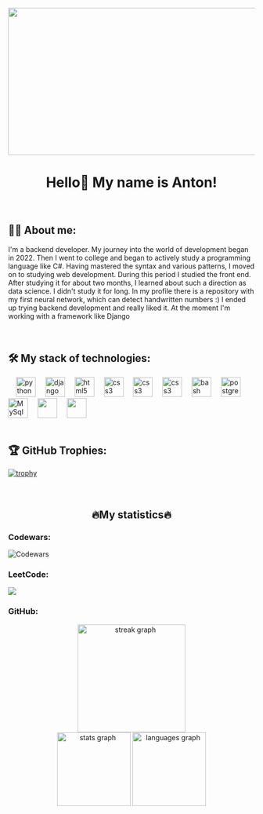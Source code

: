 <br clear="both">

<div align="center">
  <img height="300" width="600" src="https://i.pinimg.com/originals/e9/b8/e6/e9b8e66bf51aeb08567da87bab5d2f38.gif"  />
</div>

<h1 align="center">Hello👋 My name is Anton!</h1>

<img height="20"/>
<h2 align="left"">👨‍💻  About me:</h2>

<p align="left">I'm a backend developer. My journey into the world of development began in 2022. Then I went to college and began to actively study a programming language like C#. Having mastered the syntax and various patterns, I moved on to studying web development. During this period I studied the front end. After studying it for about two months, I learned about such a direction as data science. I didn't study it for long. In my profile there is a repository with my first neural network, which can detect handwritten numbers :)
I ended up trying backend development and really liked it. At the moment I'm working with a framework like Django</p>

<img height="20"/>
<h2 align="left">🛠 My stack of technologies:</h2>

<div align="left">
  <img width="12" />
  <img src="https://skillicons.dev/icons?i=py" height="40" alt="python logo"  />
  <img width="12" />
  <img src="https://static-00.iconduck.com/assets.00/django-icon-402x512-tkdfpj8s.png" height="40" alt="django logo"  />
  <img width="12" />
  <img src="https://cdn.jsdelivr.net/gh/devicons/devicon/icons/html5/html5-original.svg" height="40" alt="html5 logo"  />
  <img width="12" />
  <img src="https://cdn.jsdelivr.net/gh/devicons/devicon/icons/css3/css3-original.svg" height="40" alt="css3 logo"  />
  <img width="12" />
  <img src="https://cdn.jsdelivr.net/gh/devicons/devicon/icons/javascript/javascript-original.svg" height="40" alt="css3 logo"  />
  <img width="12" />
  <img src="https://blog.getbootstrap.com/assets/brand/bootstrap-logo-shadow@2x.png" height="40" alt="css3 logo"  />
  <img width="12" />
  <img src="https://cdn.simpleicons.org/gnubash/4EAA25" height="40" alt="bash logo"  />
  <img width="12" />
  <img src="https://skillicons.dev/icons?i=postgres" height="40" alt="postgresql logo"  />
  <img width="12" />
  <img src="https://static-00.iconduck.com/assets.00/mysql-original-wordmark-icon-512x266-a48lsirx.png" height="40" alt="MySql logo"  />
  <img width="12" />
  <img src="https://github.com/user-attachments/assets/01daf9c5-7262-4fc6-9d89-a3d1660ab141" height="40"/>
  <img width="12" />
  <img src="https://ashnik.com/wp-content/uploads/2021/02/Kafka-logow.png" height="40"/>
</div>

<img height="20"/>
<h2 align="left">🏆 GitHub Trophies: </h2>

[![trophy](https://github-profile-trophy.vercel.app/?username=DEV-m1k0&theme=discord&column=4&margin-w=10&margin-h=10)](https://github.com/ryo-ma/github-profile-trophy)

<img height="20"/>
<div align="center">
  <h2>🔥My statistics🔥</h2>
</div>


<h3>Codewars:</h3>

![Codewars](https://github.r2v.ch/codewars?user=NothingToC&name=true&top_languages=true&stroke=%23b362ff&theme=purple_dark)

<h3>LeetCode:</h3>

![](https://leetcard.jacoblin.cool/DEV-m1k0?ext=activity&theme=dark)

<h3>GitHub:</h3>

<div align="center">
  <img src="https://streak-stats.demolab.com?user=dev-m1k0&locale=en&mode=daily&theme=dark&hide_border=false&border_radius=5&order=3" height="220" alt="streak graph"  />
</div>

<div align="center">
  <img src="https://github-readme-stats.vercel.app/api?username=dev-m1k0&hide_title=false&hide_rank=false&show_icons=true&include_all_commits=true&count_private=true&disable_animations=false&theme=dark&locale=en&hide_border=false&order=1" height="150" alt="stats graph"  />
  
  <img src="https://github-readme-stats.vercel.app/api/top-langs?username=dev-m1k0&locale=en&hide_title=false&layout=compact&card_width=320&langs_count=5&theme=dark&hide_border=false&order=2" height="150" alt="languages graph"  />
</div>
